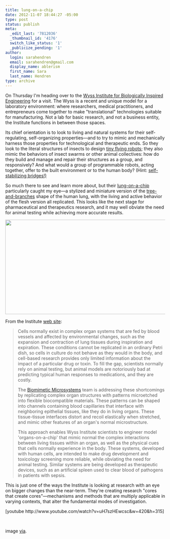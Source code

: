 ```yaml
---
title: lung-on-a-chip
date: 2012-11-07 18:44:27 -05:00
type: post
status: publish
meta:
  _edit_last: '7812036'
  _thumbnail_id: '4176'
  switch_like_status: '1'
  _publicize_pending: '1'
author:
  login: sarahendren
  email: sarahendren@gmail.com
  display_name: ablerism
  first_name: Sara
  last_name: Hendren
type: archive
---
```


<p>On Thursday I'm heading over to the <a href="http://wyss.harvard.edu/">Wyss Institute for Biologically Inspired Engineering</a> for a visit. The Wyss is a recent and unique model for a laboratory environment: where researchers, medical practitioners, and entrepreneurs come together to make "translational" technologies suitable for manufacturing. Not a lab for basic research, and not a business entity, the Institute functions in between those spaces.</p>
<p>Its chief orientation is to look to living and natural systems for their self-regulating, self-organizing properties—and to try to mimic and mechanically harness those properties for technological and therapeutic ends. So they look to the literal structures of insects to design <a href="http://wyss.harvard.edu/viewmedia/5/robotic-insect">tiny flying robots</a>; they also mimic the behaviors of insect swarms or other animal collectives: how do they build and manage and repair their structures as a group, and responsively? And what would a group of programmable robots, acting together, offer to the built environment or to the human body? (Hint: <a href="http://wyss.harvard.edu/viewmedia/24/selfbalancing-table">self-stabilizing bridges!)</a></p>
<p>So much there to see and learn more about, but their <a href="http://wyss.harvard.edu/viewpage/240/lungonachip">lung-on-a-chip</a> particularly caught my eye—a stylized and miniature version of the <a href="https://www.google.com/search?q=tree+lung&amp;hl=en&amp;client=firefox-a&amp;hs=8tB&amp;tbo=d&amp;rls=org.mozilla:en-US:official&amp;source=lnms&amp;tbm=isch&amp;sa=X&amp;ei=1auaUPjeO4PX0QH5yIC4Bw&amp;ved=0CAcQ_AUoAA&amp;biw=1715&amp;bih=1020">tree-and-branches</a> shape of the human lung, with the living and active behavior of the flesh version all replicated. This looks like the next stage for pharmaceutical and therapeutics research, and it may well obviate the need for animal testing while achieving more accurate results.</p>
<p><a href="http://ablersite.files.wordpress.com/2012/11/lung-on-a-chip-5.jpg"><img class="alignnone size-full wp-image-4176" title="lung-on-a-chip-5" alt="" src="{{ site.baseurl }}/uploads/lung-on-a-chip-5.jpg" height="297" width="530" /></a></p>
<p>From the Institute <a href="http://wyss.harvard.edu/viewpage/100/biomimetic-microsystems">web site</a>:</p>
<blockquote><p>Cells normally exist in complex organ systems that are fed by blood vessels and affected by environmental changes, such as the expansion and contraction of lung tissues during inspiration and expiration. These conditions cannot be replicated in an ordinary Petri dish, so cells in culture do not behave as they would in the body, and cell-based research provides only limited information about the impact of a particular drug or toxin. To fill the gap, scientists normally rely on animal testing, but animal models are notoriously bad at predicting typical human responses to medications, and they are costly.</p>
<p>The <a href="http://wyss.harvard.edu/viewpage/100/biomimetic-microsystems">Biomimetic Microsystems</a> team is addressing these shortcomings by replicating complex organ structures with patterns microetched into flexible biocompatible materials. These patterns can be shaped into channels containing blood capillaries that interface with neighboring epithelial tissues, like they do in living organs. These tissue-tissue interfaces distort and recoil elastically when stretched, and mimic other features of an organ's normal microstructure.</p>
<p>This approach enables Wyss Institute scientists to engineer model 'organs-on-a-chip' that mimic normal the complex interactions between living tissues within an organ, as well as the physical cues that cells normally experience in the body. These systems, developed with human cells, are intended to make drug development and toxicology screening more reliable, while obviating the need for animal testing. Similar systems are being developed as therapeutic devices, such as an artificial spleen used to clear blood of pathogens in patients with sepsis.</p></blockquote>
<p>This is just one of the ways the Institute is looking at research with an eye on bigger changes than the near-term. They're creating research "cores that create cores"—mechanisms and methods that are multiply applicable in varying contexts, that alter the fundamental modes of investigation.</p>
<p>[youtube http://www.youtube.com/watch?v=uH7szHEwcsc&amp;w=420&amp;h=315]</p>
<p>&nbsp;</p>
<p>image <a href="http://www.google.com/imgres?hl=en&amp;client=firefox-a&amp;hs=vGr&amp;sa=X&amp;tbo=d&amp;rls=org.mozilla:en-US:official&amp;biw=1715&amp;bih=1020&amp;tbm=isch&amp;tbnid=igeV9n5ujZLtDM:&amp;imgrefurl=http://www.gizmag.com/living-lung-on-a-chip/15530/&amp;docid=GLAc1gqLpO-rAM&amp;imgurl=http://images.gizmag.com/hero/lung-on-a-chip-5.jpg&amp;w=530&amp;h=297&amp;ei=XKyaUNGKBrGG0QGY7YGIBA&amp;zoom=1&amp;iact=hc&amp;vpx=159&amp;vpy=162&amp;dur=19&amp;hovh=168&amp;hovw=300&amp;tx=167&amp;ty=117&amp;sig=100649654285995130329&amp;page=1&amp;tbnh=134&amp;tbnw=224&amp;start=0&amp;ndsp=52&amp;ved=1t:429,r:1,s:0,i:78">via</a>.</p>

